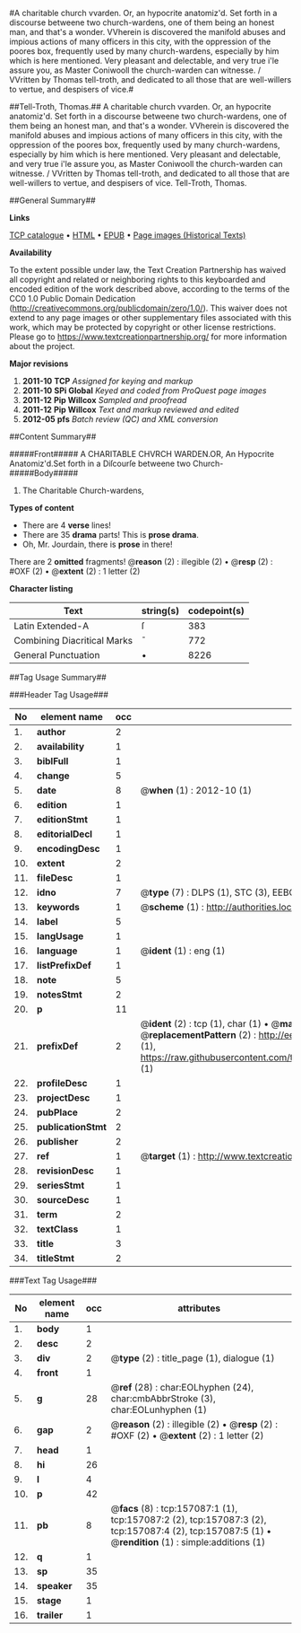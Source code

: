 #A charitable church vvarden. Or, an hypocrite anatomiz'd. Set forth in a discourse betweene two church-wardens, one of them being an honest man, and that's a wonder. VVherein is discovered the manifold abuses and impious actions of many officers in this city, with the oppression of the poores box, frequently used by many church-wardens, especially by him which is here mentioned. Very pleasant and delectable, and very true i'le assure you, as Master Coniwooll the church-warden can witnesse. / VVritten by Thomas tell-troth, and dedicated to all those that are well-willers to vertue, and despisers of vice.#

##Tell-Troth, Thomas.##
A charitable church vvarden. Or, an hypocrite anatomiz'd. Set forth in a discourse betweene two church-wardens, one of them being an honest man, and that's a wonder. VVherein is discovered the manifold abuses and impious actions of many officers in this city, with the oppression of the poores box, frequently used by many church-wardens, especially by him which is here mentioned. Very pleasant and delectable, and very true i'le assure you, as Master Coniwooll the church-warden can witnesse. / VVritten by Thomas tell-troth, and dedicated to all those that are well-willers to vertue, and despisers of vice.
Tell-Troth, Thomas.

##General Summary##

**Links**

[TCP catalogue](http://www.ota.ox.ac.uk/tcp/)  • 
[HTML](http://tei.it.ox.ac.uk/tcp/Texts-HTML/free/A78/A78610.html)  • 
[EPUB](http://tei.it.ox.ac.uk/tcp/Texts-EPUB/free/A78/A78610.epub) • 
[Page images (Historical Texts)](https://historicaltexts.jisc.ac.uk/eebo-99872044e)

**Availability**

To the extent possible under law, the Text Creation Partnership has waived all copyright and related or neighboring rights to this keyboarded and encoded edition of the work described above, according to the terms of the CC0 1.0 Public Domain Dedication (http://creativecommons.org/publicdomain/zero/1.0/). This waiver does not extend to any page images or other supplementary files associated with this work, which may be protected by copyright or other license restrictions. Please go to https://www.textcreationpartnership.org/ for more information about the project.

**Major revisions**

1. __2011-10__ __TCP__ *Assigned for keying and markup*
1. __2011-10__ __SPi Global__ *Keyed and coded from ProQuest page images*
1. __2011-12__ __Pip Willcox__ *Sampled and proofread*
1. __2011-12__ __Pip Willcox__ *Text and markup reviewed and edited*
1. __2012-05__ __pfs__ *Batch review (QC) and XML conversion*

##Content Summary##

#####Front#####
A CHARITABLE CHVRCH WARDEN.OR, An Hypocrite Anatomiz'd.Set forth in a Diſcourſe betweene two Church-
#####Body#####

1. The Charitable Church-wardens,

**Types of content**

  * There are 4 **verse** lines!
  * There are 35 **drama** parts! This is **prose drama**.
  * Oh, Mr. Jourdain, there is **prose** in there!

There are 2 **omitted** fragments! 
 @__reason__ (2) : illegible (2)  •  @__resp__ (2) : #OXF (2)  •  @__extent__ (2) : 1 letter (2)

**Character listing**


|Text|string(s)|codepoint(s)|
|---|---|---|
|Latin Extended-A|ſ|383|
|Combining             Diacritical Marks|̄|772|
|General Punctuation|•|8226|

##Tag Usage Summary##

###Header Tag Usage###

|No|element name|occ|attributes|
|---|---|---|---|
|1.|__author__|2||
|2.|__availability__|1||
|3.|__biblFull__|1||
|4.|__change__|5||
|5.|__date__|8| @__when__ (1) : 2012-10 (1)|
|6.|__edition__|1||
|7.|__editionStmt__|1||
|8.|__editorialDecl__|1||
|9.|__encodingDesc__|1||
|10.|__extent__|2||
|11.|__fileDesc__|1||
|12.|__idno__|7| @__type__ (7) : DLPS (1), STC (3), EEBO-CITATION (1), PROQUEST (1), VID (1)|
|13.|__keywords__|1| @__scheme__ (1) : http://authorities.loc.gov/ (1)|
|14.|__label__|5||
|15.|__langUsage__|1||
|16.|__language__|1| @__ident__ (1) : eng (1)|
|17.|__listPrefixDef__|1||
|18.|__note__|5||
|19.|__notesStmt__|2||
|20.|__p__|11||
|21.|__prefixDef__|2| @__ident__ (2) : tcp (1), char (1)  •  @__matchPattern__ (2) : ([0-9\-]+):([0-9IVX]+) (1), (.+) (1)  •  @__replacementPattern__ (2) : http://eebo.chadwyck.com/downloadtiff?vid=$1&page=$2 (1), https://raw.githubusercontent.com/textcreationpartnership/Texts/master/tcpchars.xml#$1 (1)|
|22.|__profileDesc__|1||
|23.|__projectDesc__|1||
|24.|__pubPlace__|2||
|25.|__publicationStmt__|2||
|26.|__publisher__|2||
|27.|__ref__|1| @__target__ (1) : http://www.textcreationpartnership.org/docs/. (1)|
|28.|__revisionDesc__|1||
|29.|__seriesStmt__|1||
|30.|__sourceDesc__|1||
|31.|__term__|2||
|32.|__textClass__|1||
|33.|__title__|3||
|34.|__titleStmt__|2||


###Text Tag Usage###

|No|element name|occ|attributes|
|---|---|---|---|
|1.|__body__|1||
|2.|__desc__|2||
|3.|__div__|2| @__type__ (2) : title_page (1), dialogue (1)|
|4.|__front__|1||
|5.|__g__|28| @__ref__ (28) : char:EOLhyphen (24), char:cmbAbbrStroke (3), char:EOLunhyphen (1)|
|6.|__gap__|2| @__reason__ (2) : illegible (2)  •  @__resp__ (2) : #OXF (2)  •  @__extent__ (2) : 1 letter (2)|
|7.|__head__|1||
|8.|__hi__|26||
|9.|__l__|4||
|10.|__p__|42||
|11.|__pb__|8| @__facs__ (8) : tcp:157087:1 (1), tcp:157087:2 (2), tcp:157087:3 (2), tcp:157087:4 (2), tcp:157087:5 (1)  •  @__rendition__ (1) : simple:additions (1)|
|12.|__q__|1||
|13.|__sp__|35||
|14.|__speaker__|35||
|15.|__stage__|1||
|16.|__trailer__|1||
